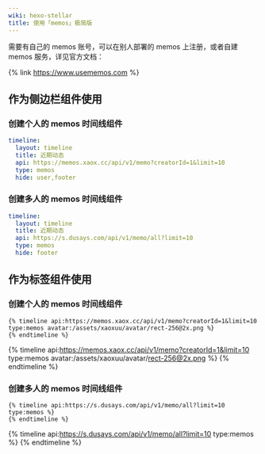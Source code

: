 ```yaml
---
wiki: hexo-stellar
title: 使用「memos」极简版
---
```


需要有自己的 memos 账号，可以在别人部署的 memos 上注册，或者自建 memos 服务，详见官方文档：

{% link https://www.usememos.com %}

## 作为侧边栏组件使用

### 创建个人的 memos 时间线组件

```yaml blog/source/_data/widgets.yml
timeline:
  layout: timeline
  title: 近期动态
  api: https://memos.xaox.cc/api/v1/memo?creatorId=1&limit=10
  type: memos
  hide: user,footer
```

### 创建多人的 memos 时间线组件

```yaml blog/source/_data/widgets.yml
timeline:
  layout: timeline
  title: 近期动态
  api: https://s.dusays.com/api/v1/memo/all?limit=10
  type: memos
  hide: footer
```

## 作为标签组件使用

### 创建个人的 memos 时间线组件

```
{% timeline api:https://memos.xaox.cc/api/v1/memo?creatorId=1&limit=10 type:memos avatar:/assets/xaoxuu/avatar/rect-256@2x.png %}
{% endtimeline %}
```

{% timeline api:https://memos.xaox.cc/api/v1/memo?creatorId=1&limit=10 type:memos avatar:/assets/xaoxuu/avatar/rect-256@2x.png %}
{% endtimeline %}

### 创建多人的 memos 时间线组件

```
{% timeline api:https://s.dusays.com/api/v1/memo/all?limit=10 type:memos %}
{% endtimeline %}
```

{% timeline api:https://s.dusays.com/api/v1/memo/all?limit=10 type:memos %}
{% endtimeline %}